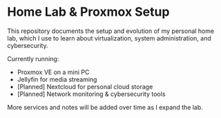 # Home Lab & Proxmox Setup

This repository documents the setup and evolution of my personal home lab, which I use to learn about virtualization, system administration, and cybersecurity.

Currently running:
- Proxmox VE on a mini PC
- Jellyfin for media streaming
- [Planned] Nextcloud for personal cloud storage
- [Planned] Network monitoring & cybersecurity tools

More services and notes will be added over time as I expand the lab.
